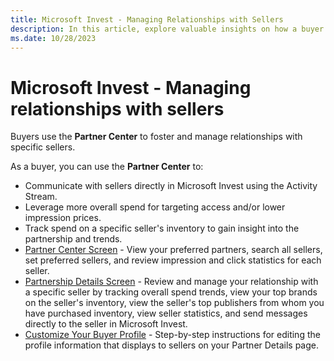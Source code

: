 ```yaml
---
title: Microsoft Invest - Managing Relationships with Sellers
description: In this article, explore valuable insights on how a buyer can use the Partner Center to manage relationships with specific sellers.
ms.date: 10/28/2023
---
```


# Microsoft Invest - Managing relationships with sellers

Buyers use the **Partner Center** to foster and manage relationships with specific sellers.

As a buyer, you can use the **Partner Center** to:

- Communicate with sellers directly in Microsoft Invest using the Activity Stream.
- Leverage more overall spend for targeting access and/or lower impression prices.
- Track spend on a specific seller's inventory to gain insight into the partnership and trends.
- [Partner Center Screen](partner-center-screen-buyer-view.md) - View your preferred partners, search all sellers, set preferred sellers, and review impression and click statistics for each seller.
- [Partnership Details Screen](partnership-details-screen-buyer-view.md) - Review and manage your relationship with a specific seller by tracking overall spend trends, view your top brands on the seller's inventory, view the seller's top publishers from whom you have purchased inventory, view seller statistics, and send messages directly to the seller in Microsoft Invest.
- [Customize Your Buyer Profile](customize-your-buyer-profile.md) - Step-by-step instructions for editing the profile information that displays to sellers on your Partner Details page.
